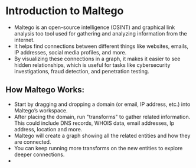 # Introduction to Maltego

- Maltego is  an open-source intelligence (OSINT) and graphical link analysis too tool used for gathering and analyzing information from the internet.
- It helps find connections between different things like websites, emails, IP addresses, social media profiles, and more.
-  By visualizing these connections in a graph, it makes it easier to see hidden relationships, which is useful for tasks like cybersecurity investigations, fraud detection, and penetration testing.

 ##  How Maltego Works:
- Start by dragging and dropping a domain (or email, IP address, etc.) into Maltego’s workspace.
-  After placing the domain, run "transforms" to gather related information. This could include DNS records, WHOIS data, email addresses, Ip address, location and more.
-  Maltego will create a graph showing all the related entities and how they are connected.
-  You can keep running more transforms on the new entities to explore deeper connections.
-  
